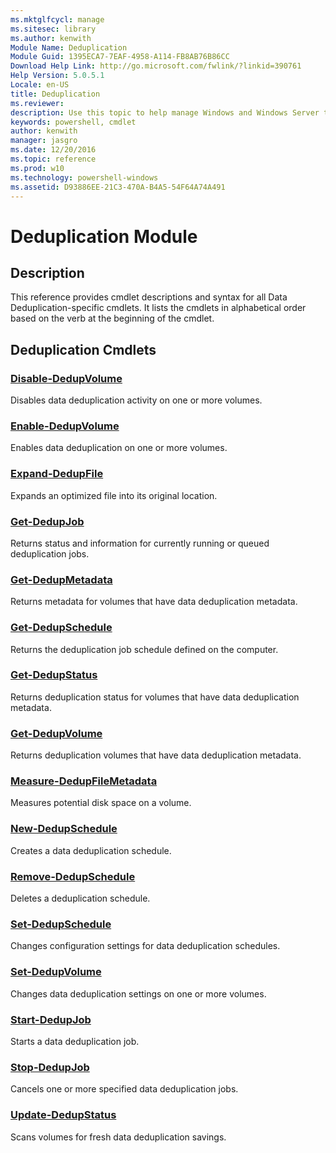 ```yaml
---
ms.mktglfcycl: manage
ms.sitesec: library
ms.author: kenwith
Module Name: Deduplication
Module Guid: 1395ECA7-7EAF-4958-A114-FB8AB76B86CC
Download Help Link: http://go.microsoft.com/fwlink/?linkid=390761
Help Version: 5.0.5.1
Locale: en-US
title: Deduplication
ms.reviewer:
description: Use this topic to help manage Windows and Windows Server technologies with Windows PowerShell.
keywords: powershell, cmdlet
author: kenwith
manager: jasgro
ms.date: 12/20/2016
ms.topic: reference
ms.prod: w10
ms.technology: powershell-windows
ms.assetid: D93886EE-21C3-470A-B4A5-54F64A74A491
---
```


# Deduplication Module
## Description
This reference provides cmdlet descriptions and syntax for all Data Deduplication-specific cmdlets. 
It lists the cmdlets in alphabetical order based on the verb at the beginning of the cmdlet.

## Deduplication Cmdlets
### [Disable-DedupVolume](./Disable-DedupVolume.md)
Disables data deduplication activity on one or more volumes.

### [Enable-DedupVolume](./Enable-DedupVolume.md)
Enables data deduplication on one or more volumes.

### [Expand-DedupFile](./Expand-DedupFile.md)
Expands an optimized file into its original location.

### [Get-DedupJob](./Get-DedupJob.md)
Returns status and information for currently running or queued deduplication jobs.

### [Get-DedupMetadata](./Get-DedupMetadata.md)
Returns metadata for volumes that have data deduplication metadata.

### [Get-DedupSchedule](./Get-DedupSchedule.md)
Returns the deduplication job schedule defined on the computer.

### [Get-DedupStatus](./Get-DedupStatus.md)
Returns deduplication status for volumes that have data deduplication metadata.

### [Get-DedupVolume](./Get-DedupVolume.md)
Returns deduplication volumes that have data deduplication metadata.

### [Measure-DedupFileMetadata](./Measure-DedupFileMetadata.md)
Measures potential disk space on a volume.

### [New-DedupSchedule](./New-DedupSchedule.md)
Creates a data deduplication schedule.

### [Remove-DedupSchedule](./Remove-DedupSchedule.md)
Deletes a deduplication schedule.

### [Set-DedupSchedule](./Set-DedupSchedule.md)
Changes configuration settings for data deduplication schedules.

### [Set-DedupVolume](./Set-DedupVolume.md)
Changes data deduplication settings on one or more volumes.

### [Start-DedupJob](./Start-DedupJob.md)
Starts a data deduplication job.

### [Stop-DedupJob](./Stop-DedupJob.md)
Cancels one or more specified data deduplication jobs.

### [Update-DedupStatus](./Update-DedupStatus.md)
Scans volumes for fresh data deduplication savings.

